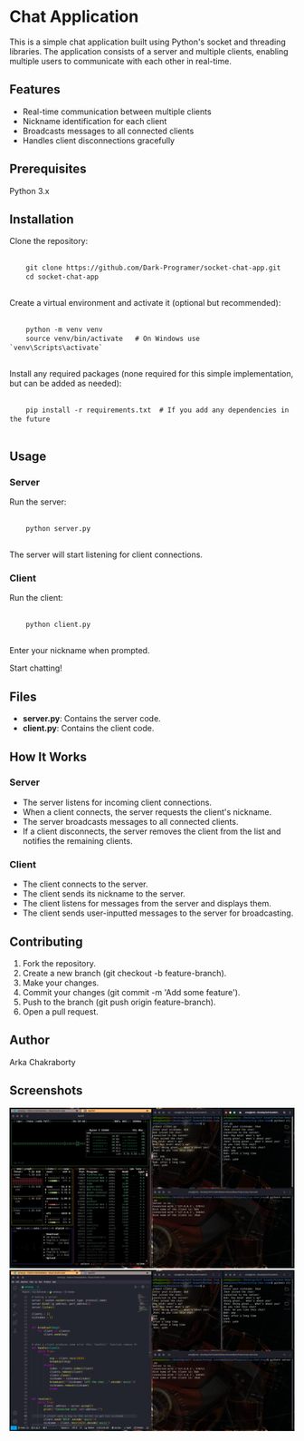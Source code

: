 <h1>Chat Application</h1>
    <p>This is a simple chat application built using Python's socket and threading libraries. The application consists of a server and multiple clients, enabling multiple users to communicate with each other in real-time.</p>
    
<h2>Features</h2>
    <ul>
        <li>Real-time communication between multiple clients</li>
        <li>Nickname identification for each client</li>
        <li>Broadcasts messages to all connected clients</li>
        <li>Handles client disconnections gracefully</li>
    </ul>
    
<h2>Prerequisites</h2>
    <p>Python 3.x</p>
    
<h2>Installation</h2>
    <p>Clone the repository:</p>
    <pre><code>
    git clone https://github.com/Dark-Programer/socket-chat-app.git
    cd socket-chat-app
    </code></pre>
    
<p>Create a virtual environment and activate it (optional but recommended):</p>
    <pre><code>
    python -m venv venv
    source venv/bin/activate   # On Windows use `venv\Scripts\activate`
    </code></pre>
    
<p>Install any required packages (none required for this simple implementation, but can be added as needed):</p>
    <pre><code>
    pip install -r requirements.txt  # If you add any dependencies in the future
    </code></pre>
    
<h2>Usage</h2>
    <h3>Server</h3>
    <p>Run the server:</p>
    <pre><code>
    python server.py
    </code></pre>
    <p>The server will start listening for client connections.</p>
    
<h3>Client</h3>
    <p>Run the client:</p>
    <pre><code>
    python client.py
    </code></pre>
    <p>Enter your nickname when prompted.</p>
    <p>Start chatting!</p>
    
<h2>Files</h2>
    <ul>
        <li><strong>server.py</strong>: Contains the server code.</li>
        <li><strong>client.py</strong>: Contains the client code.</li>
    </ul>
    
<h2>How It Works</h2>
    <h3>Server</h3>
    <ul>
        <li>The server listens for incoming client connections.</li>
        <li>When a client connects, the server requests the client's nickname.</li>
        <li>The server broadcasts messages to all connected clients.</li>
        <li>If a client disconnects, the server removes the client from the list and notifies the remaining clients.</li>
    </ul>
    
<h3>Client</h3>
    <ul>
        <li>The client connects to the server.</li>
        <li>The client sends its nickname to the server.</li>
        <li>The client listens for messages from the server and displays them.</li>
        <li>The client sends user-inputted messages to the server for broadcasting.</li>
    </ul>
    
<h2>Contributing</h2>
    <ol>
        <li>Fork the repository.</li>
        <li>Create a new branch (git checkout -b feature-branch).</li>
        <li>Make your changes.</li>
        <li>Commit your changes (git commit -m 'Add some feature').</li>
        <li>Push to the branch (git push origin feature-branch).</li>
        <li>Open a pull request.</li>
    </ol>
    
<h2>Author</h2>
    <p>Arka Chakraborty</p>

<h2>Screenshots</h2>
    <img src="./screenshot/image1.png">
    <img src="./screenshot/image2.png">
